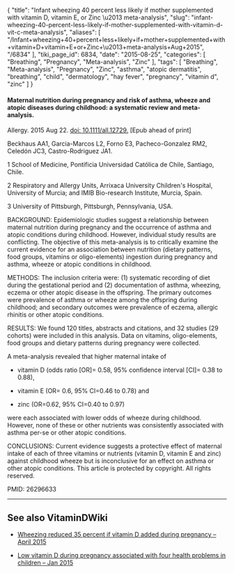 {
    "title": "Infant wheezing 40 percent less likely if mother supplemented with vitamin D, vitamin E, or Zinc \u2013 meta-analysis",
    "slug": "infant-wheezing-40-percent-less-likely-if-mother-supplemented-with-vitamin-d-vit-c-meta-analysis",
    "aliases": [
        "/Infant+wheezing+40+percent+less+likely+if+mother+supplemented+with+vitamin+D+vitamin+E+or+Zinc+\u2013+meta-analysis+Aug+2015",
        "/6834"
    ],
    "tiki_page_id": 6834,
    "date": "2015-08-25",
    "categories": [
        "Breathing",
        "Pregnancy",
        "Meta-analysis",
        "Zinc"
    ],
    "tags": [
        "Breathing",
        "Meta-analysis",
        "Pregnancy",
        "Zinc",
        "asthma",
        "atopic dermatitis",
        "breathing",
        "child",
        "dermatology",
        "hay fever",
        "pregnancy",
        "vitamin d",
        "zinc"
    ]
}


#### Maternal nutrition during pregnancy and risk of asthma, wheeze and atopic diseases during childhood: a systematic review and meta-analysis.

Allergy. 2015 Aug 22. [doi: 10.1111/all.12729.](https://doi.org/10.1111/all.12729.) <span>[Epub ahead of print]</span>

Beckhaus AA1, Garcia-Marcos L2, Forno E3, Pacheco-Gonzalez RM2, Celedón JC3, Castro-Rodriguez JA1.

1 School of Medicine, Pontificia Universidad Católica de Chile, Santiago, Chile.

2 Respiratory and Allergy Units, Arrixaca University Children's Hospital, University of Murcia; and IMIB Bio-research Institute, Murcia, Spain.

3 University of Pittsburgh, Pittsburgh, Pennsylvania, USA.

BACKGROUND: Epidemiologic studies suggest a relationship between maternal nutrition during pregnancy and the occurrence of asthma and atopic conditions during childhood. However, individual study results are conflicting. The objective of this meta-analysis is to critically examine the current evidence for an association between nutrition (dietary patterns, food groups, vitamins or oligo-elements) ingestion during pregnancy and asthma, wheeze or atopic conditions in childhood.

METHODS: The inclusion criteria were: (1) systematic recording of diet during the gestational period and (2) documentation of asthma, wheezing, eczema or other atopic disease in the offspring. The primary outcomes were prevalence of asthma or wheeze among the offspring during childhood; and secondary outcomes were prevalence of eczema, allergic rhinitis or other atopic conditions.

RESULTS: We found 120 titles, abstracts and citations, and 32 studies (29 cohorts) were included in this analysis. Data on vitamins, oligo-elements, food groups and dietary patterns during pregnancy were collected. 

A meta-analysis revealed that higher maternal intake of 

* vitamin D (odds ratio <span>[OR]</span>= 0.58, 95% confidence interval <span>[CI]</span>= 0.38 to 0.88), 

* vitamin E (OR= 0.6, 95% CI=0.46 to 0.78) and 

* zinc (OR=0.62, 95% CI=0.40 to 0.97) 

were each associated with lower odds of wheeze during childhood. However, none of these or other nutrients was consistently associated with asthma per-se or other atopic conditions.

CONCLUSIONS: Current evidence suggests a protective effect of maternal intake of each of three vitamins or nutrients (vitamin D, vitamin E and zinc) against childhood wheeze but is inconclusive for an effect on asthma or other atopic conditions. This article is protected by copyright. All rights reserved.

PMID: 26296633

---

## See also VitaminDWiki

* [Wheezing reduced 35 percent if vitamin D added during pregnancy – April 2015](/posts/wheezing-reduced-35-percent-if-vitamin-d-added-during-pregnancy)

* [Low vitamin D during pregnancy associated with four health problems in children – Jan 2015](/posts/low-vitamin-d-during-pregnancy-associated-with-four-health-problems-in-children)
